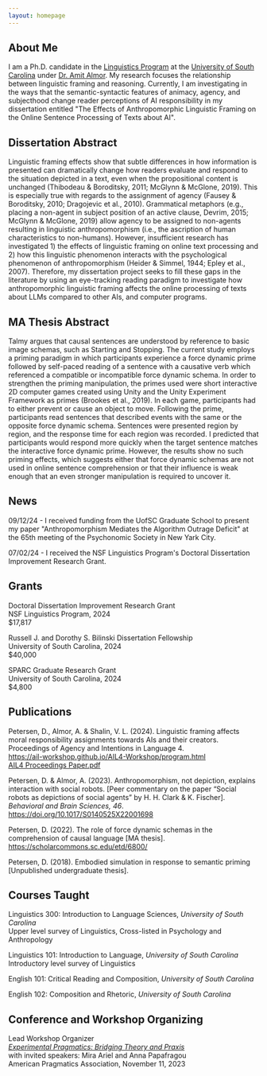 ```yaml
---
layout: homepage
---
```


## About Me

I am a Ph.D. candidate in the [Linguistics Program](https://sc.edu/study/colleges_schools/artsandsciences/linguistics/index.php) at the [University of South Carolina](https://sc.edu) under [Dr. Amit Almor](https://sc.edu/study/colleges_schools/artsandsciences/psychology/our_people/directory/almor_amit.php). My research focuses the relationship between linguistic framing and reasoning. Currently, I am investigating in the ways that the semantic-syntactic features of animacy, agency, and subjecthood change reader perceptions of AI responsibility in my dissertation entitled "The Effects of Anthropomorphic Linguistic Framing on the Online Sentence Processing of Texts about AI".

## Dissertation Abstract  

Linguistic framing effects show that subtle differences in how information is presented can dramatically change how readers evaluate and respond to the situation depicted in a text, even when the propositional content is unchanged (Thibodeau & Boroditsky, 2011; McGlynn & McGlone, 2019). This is especially true with regards to the assignment of agency (Fausey & Boroditsky, 2010; Dragojevic et al., 2010). Grammatical metaphors (e.g., placing a non-agent in subject position of an active clause, Devrim, 2015; McGlynn & McGlone, 2019) allow agency to be assigned to non-agents resulting in linguistic anthropomorphism (i.e., the ascription of human characteristics to non-humans). However, insufficient research has investigated 1) the effects of linguistic framing on online text processing and 2) how this linguistic phenomenon interacts with the psychological phenomenon of anthropomorphism (Heider & Simmel, 1944; Epley et al., 2007). Therefore, my dissertation project seeks to fill these gaps in the literature by using an eye-tracking reading paradigm to investigate how anthropomorphic linguistic framing affects the online processing of texts about LLMs compared to other AIs, and computer programs.

## MA Thesis Abstract
Talmy argues that causal sentences are understood by reference to basic image schemas, such as Starting and Stopping. The current study employs a priming paradigm in which participants experience a force dynamic prime followed by self-paced reading of a sentence with a causative verb which referenced a compatible or incompatible force dynamic schema. In order to strengthen the priming manipulation, the primes used were short interactive 2D computer games created using Unity and the Unity Experiment Framework as primes (Brookes et al., 2019). In each game, participants had to either prevent or cause an object to move. Following the prime, participants read sentences that described events with the same or the opposite force dynamic schema. Sentences were presented region by region, and the response time for each region was recorded. I predicted that participants would respond more quickly when the target sentence matches the interactive force dynamic prime. However, the results show no such priming effects, which suggests either that force dynamic schemas are not used in online sentence comprehension or that their influence is weak enough that an even stronger manipulation is required to uncover it.

## News
09/12/24 - I received funding from the UofSC Graduate School to present my paper "Anthropomorphism Mediates the Algorithm Outrage Deficit" at the 65th meeting of the Psychonomic Society in New Yark City. 

07/02/24 - I received the NSF Linguistics Program's Doctoral Dissertation Improvement Research Grant. 


## Grants

Doctoral Dissertation Improvement Research Grant \
NSF Linguistics Program, 2024 \
$17,817

Russell J. and Dorothy S. Bilinski Dissertation Fellowship \
University of South Carolina, 2024 \
$40,000

SPARC Graduate Research Grant \
University of South Carolina, 2024 \
$4,800

  
## Publications

Petersen, D., Almor, A. & Shalin, V. L. (2024). Linguistic framing affects moral responsibility assignments towards AIs and their creators. Proceedings of Agency and Intentions in Language 4. \
<a href="https://ail-workshop.github.io/AIL4-Workshop/program.html"> https://ail-workshop.github.io/AIL4-Workshop/program.html</a> \
<a href="./assets/AIL4 Proceedings Paper.pdf">AIL4 Proceedings Paper.pdf</a> 

Petersen, D. & Almor, A. (2023). Anthropomorphism, not depiction, explains interaction with social robots. [Peer commentary on the paper “Social robots as depictions of social agents” by H. H. Clark & K. Fischer]. _Behavioral and Brain Sciences, 46_. \
<a href="https://doi.org/10.1017/S0140525X22001698"> https://doi.org/10.1017/S0140525X22001698</a>

Petersen, D. (2022). The role of force dynamic schemas in the comprehension of causal language [MA thesis]. \
<a href="https://scholarcommons.sc.edu/etd/6800/"> https://scholarcommons.sc.edu/etd/6800/</a> 

Petersen, D. (2018). Embodied simulation in response to semantic priming [Unpublished undergraduate thesis]. 

## Courses Taught

Linguistics 300: Introduction to Language Sciences, _University of South Carolina_ \
Upper level survey of Linguistics, Cross-listed in Psychology and Anthropology

Linguistics 101: Introduction to Language, _University of South Carolina_ \
Introductory level survey of Linguistics

English 101: Critical Reading and Composition, _University of South Carolina_

English 102: Composition and Rhetoric, _University of South Carolina_

## Conference and Workshop Organizing
Lead Workshop Organizer \
<a href="https://americanpragmaticsassociation.org/xprag-workshop/"> _Experimental Pragmatics: Bridging Theory and Praxis_ </a> \
with invited speakers: Mira Ariel and Anna Papafragou \
American Pragmatics Association, November 11, 2023

